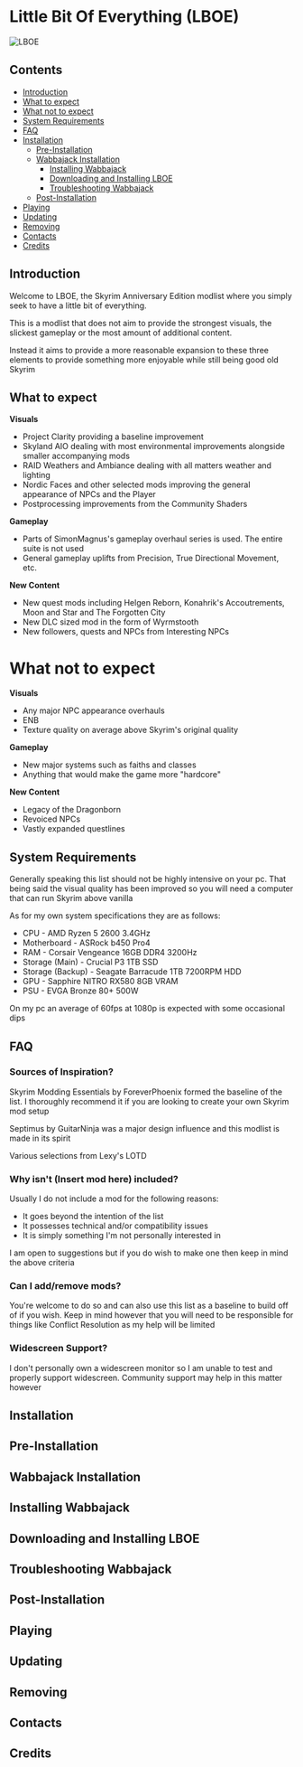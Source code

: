 # Little Bit Of Everything (LBOE)
![LBOE](https://github.com/Ferroxius/LBOE/assets/88400328/3fcd0756-04a2-4dde-9f60-b38cbb74e524)

## Contents
- [Introduction](#introduction)
- [What to expect](#what-to-expect)
- [What not to expect](#what-not-to-expect)
- [System Requirements](#system-requirements)
- [FAQ](#faq)
- [Installation](#installation)
    - [Pre-Installation](#pre-installation)
    - [Wabbajack Installation](#wabbajack-installation)
        - [Installing Wabbajack](#installing-wabbajack)
        - [Downloading and Installing LBOE](#downloading-and-installing-lboe)
        - [Troubleshooting Wabbajack](#troubleshooting-wabbajack)
    - [Post-Installation](#post-installation)
- [Playing](#playing)
- [Updating](#updating)
- [Removing](#removing)
- [Contacts](#contacts)
- [Credits](#credits)


## Introduction
Welcome to LBOE, the Skyrim Anniversary Edition modlist where you simply seek to have a little bit of everything. 

This is a modlist that does not aim to provide the strongest visuals, the slickest gameplay or the most amount of additional content. 

Instead it aims to provide a more reasonable expansion to these three elements to provide something more enjoyable while still being good old Skyrim

## What to expect
**Visuals**
- Project Clarity providing a baseline improvement
- Skyland AIO dealing with most environmental improvements alongside smaller accompanying mods
- RAID Weathers and Ambiance dealing with all matters weather and lighting
- Nordic Faces and other selected mods improving the general appearance of NPCs and the Player
- Postprocessing improvements from the Community Shaders

**Gameplay**
- Parts of SimonMagnus's gameplay overhaul series is used. The entire suite is not used
- General gameplay uplifts from Precision, True Directional Movement, etc.

**New Content**
- New quest mods including Helgen Reborn, Konahrik's Accoutrements, Moon and Star and The Forgotten City
- New DLC sized mod in the form of Wyrmstooth
- New followers, quests and NPCs from Interesting NPCs


# What not to expect
**Visuals**
- Any major NPC appearance overhauls
- ENB
- Texture quality on average above Skyrim's original quality

**Gameplay**
- New major systems such as faiths and classes
- Anything that would make the game more "hardcore"

**New Content**
- Legacy of the Dragonborn
- Revoiced NPCs
- Vastly expanded questlines


## System Requirements
Generally speaking this list should not be highly intensive on your pc. That being said the visual quality has been improved so you will need a computer that can run Skyrim above vanilla

As for my own system specifications they are as follows:
- CPU               - AMD Ryzen 5 2600 3.4GHz
- Motherboard       - ASRock b450 Pro4
- RAM               - Corsair Vengeance 16GB DDR4 3200Hz
- Storage (Main)    - Crucial P3 1TB SSD
- Storage (Backup)  - Seagate Barracude 1TB 7200RPM HDD
- GPU               - Sapphire NITRO RX580 8GB VRAM
- PSU               - EVGA Bronze 80+ 500W

On my pc an average of 60fps at 1080p is expected with some occasional dips


## FAQ
### Sources of Inspiration?
Skyrim Modding Essentials by ForeverPhoenix formed the baseline of the list. I thoroughly recommend it if you are looking to create your own Skyrim mod setup

Septimus by GuitarNinja was a major design influence and this modlist is made in its spirit

Various selections from Lexy's LOTD 

### Why isn't (Insert mod here) included?
Usually I do not include a mod for the following reasons:
- It goes beyond the intention of the list
- It possesses technical and/or compatibility issues
- It is simply something I'm not personally interested in

I am open to suggestions but if you do wish to make one then keep in mind the above criteria

### Can I add/remove mods?
You're welcome to do so and can also use this list as a baseline to build off of if you wish. Keep in mind however that you will need to be responsible for things like Conflict Resolution as my help will be limited

### Widescreen Support?
I don't personally own a widescreen monitor so I am unable to test and properly support widescreen. Community support may help in this matter however

## Installation
## Pre-Installation
## Wabbajack Installation
## Installing Wabbajack
## Downloading and Installing LBOE
## Troubleshooting Wabbajack
## Post-Installation
## Playing
## Updating
## Removing
## Contacts
## Credits
